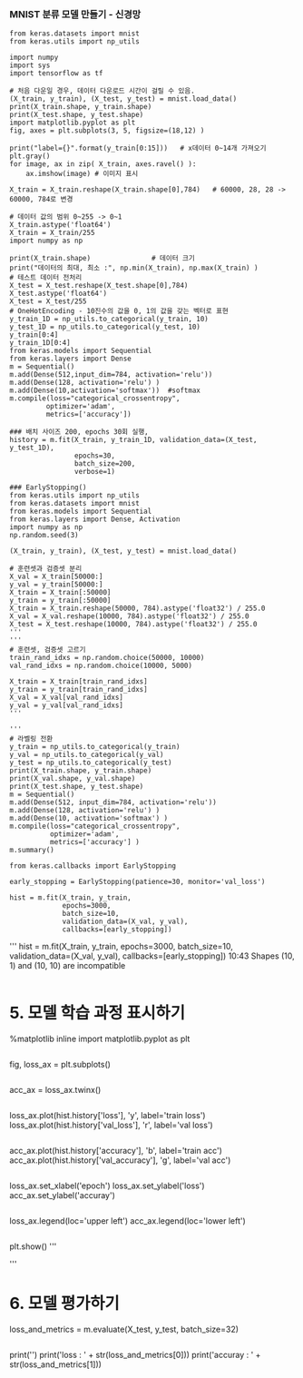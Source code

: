 ### MNIST 분류 모델 만들기 - 신경망

```
from keras.datasets import mnist
from keras.utils import np_utils
```

```
import numpy
import sys
import tensorflow as tf
```

```
# 처음 다운일 경우, 데이터 다운로드 시간이 걸릴 수 있음. 
(X_train, y_train), (X_test, y_test) = mnist.load_data()
print(X_train.shape, y_train.shape)
print(X_test.shape, y_test.shape)
import matplotlib.pyplot as plt
fig, axes = plt.subplots(3, 5, figsize=(18,12) )
```

```
print("label={}".format(y_train[0:15]))   # x데이터 0~14개 가져오기
plt.gray()
for image, ax in zip( X_train, axes.ravel() ):
    ax.imshow(image) # 이미지 표시
```

```
X_train = X_train.reshape(X_train.shape[0],784)   # 60000, 28, 28 -> 60000, 784로 변경
```

```
# 데이터 값의 범위 0~255 -> 0~1 
X_train.astype('float64') 
X_train = X_train/255
import numpy as np
```

```
print(X_train.shape)               # 데이터 크기
print("데이터의 최대, 최소 :", np.min(X_train), np.max(X_train) )
# 테스트 데이터 전처리
X_test = X_test.reshape(X_test.shape[0],784)
X_test.astype('float64')
X_test = X_test/255
# OneHotEncoding - 10진수의 값을 0, 1의 값을 갖는 벡터로 표현
y_train_1D = np_utils.to_categorical(y_train, 10)
y_test_1D = np_utils.to_categorical(y_test, 10)
y_train[0:4]
y_train_1D[0:4]
from keras.models import Sequential
from keras.layers import Dense
m = Sequential()
m.add(Dense(512,input_dim=784, activation='relu'))
m.add(Dense(128, activation='relu') )
m.add(Dense(10,activation='softmax'))  #softmax
m.compile(loss="categorical_crossentropy", 
         optimizer='adam',
         metrics=['accuracy'])
```
```
### 배치 사이즈 200, epochs 30회 실행,
history = m.fit(X_train, y_train_1D, validation_data=(X_test, y_test_1D),
                epochs=30,
                batch_size=200,
                verbose=1)
```
```
### EarlyStopping()
from keras.utils import np_utils
from keras.datasets import mnist
from keras.models import Sequential
from keras.layers import Dense, Activation
import numpy as np
np.random.seed(3)
```

```
(X_train, y_train), (X_test, y_test) = mnist.load_data()
```

```
# 훈련셋과 검증셋 분리
X_val = X_train[50000:]
y_val = y_train[50000:]
X_train = X_train[:50000]
y_train = y_train[:50000]
X_train = X_train.reshape(50000, 784).astype('float32') / 255.0
X_val = X_val.reshape(10000, 784).astype('float32') / 255.0
X_test = X_test.reshape(10000, 784).astype('float32') / 255.0
'''
'''
# 훈련셋, 검증셋 고르기
train_rand_idxs = np.random.choice(50000, 10000)
val_rand_idxs = np.random.choice(10000, 5000)
```

```
X_train = X_train[train_rand_idxs]
y_train = y_train[train_rand_idxs]
X_val = X_val[val_rand_idxs]
y_val = y_val[val_rand_idxs]
'''

'''
# 라벨링 전환
y_train = np_utils.to_categorical(y_train)
y_val = np_utils.to_categorical(y_val)
y_test = np_utils.to_categorical(y_test)
print(X_train.shape, y_train.shape)
print(X_val.shape, y_val.shape)
print(X_test.shape, y_test.shape)
m = Sequential()
m.add(Dense(512, input_dim=784, activation='relu'))
m.add(Dense(128, activation='relu') )
m.add(Dense(10, activation='softmax') )
m.compile(loss="categorical_crossentropy",
          optimizer='adam',
          metrics=['accuracy'] )
m.summary()
```

```
from keras.callbacks import EarlyStopping
```

```
early_stopping = EarlyStopping(patience=30, monitor='val_loss')
```

```
hist = m.fit(X_train, y_train,
             epochs=3000,
             batch_size=10,
             validation_data=(X_val, y_val),
             callbacks=[early_stopping])
```

'''
hist = m.fit(X_train, y_train,
             epochs=3000,
             batch_size=10,
             validation_data=(X_val, y_val),
             callbacks=[early_stopping])
10:43
Shapes (10, 1) and (10, 10) are incompatible
```

```
# 5. 모델 학습 과정 표시하기
%matplotlib inline
import matplotlib.pyplot as plt
```

```
fig, loss_ax = plt.subplots()
```

```
acc_ax = loss_ax.twinx()
```

```
loss_ax.plot(hist.history['loss'], 'y', label='train loss')
loss_ax.plot(hist.history['val_loss'], 'r', label='val loss')
```

```
acc_ax.plot(hist.history['accuracy'], 'b', label='train acc')
acc_ax.plot(hist.history['val_accuracy'], 'g', label='val acc')
```

```
loss_ax.set_xlabel('epoch')
loss_ax.set_ylabel('loss')
acc_ax.set_ylabel('accuray')
```

```
loss_ax.legend(loc='upper left')
acc_ax.legend(loc='lower left')
```

```
plt.show()
'''

'''
# 6. 모델 평가하기
loss_and_metrics = m.evaluate(X_test, y_test, batch_size=32)
```

```
print('')
print('loss : ' + str(loss_and_metrics[0]))
print('accuray : ' + str(loss_and_metrics[1]))
```
